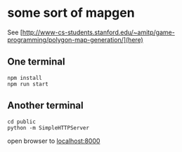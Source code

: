 some sort of mapgen
===================

See [http://www-cs-students.stanford.edu/~amitp/game-programming/polygon-map-generation/](here)

One terminal
------------

    npm install
    npm run start

Another terminal
----------------

    cd public
    python -m SimpleHTTPServer

open browser to [localhost:8000](http://localhost:8000)
